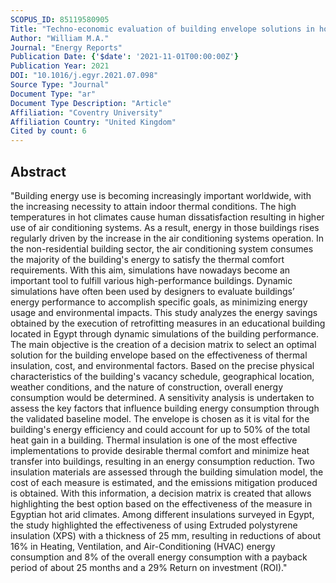 ```yaml
---
SCOPUS_ID: 85119580905
Title: "Techno-economic evaluation of building envelope solutions in hot arid climate: A case study of educational building"
Author: "William M.A."
Journal: "Energy Reports"
Publication Date: {'$date': '2021-11-01T00:00:00Z'}
Publication Year: 2021
DOI: "10.1016/j.egyr.2021.07.098"
Source Type: "Journal"
Document Type: "ar"
Document Type Description: "Article"
Affiliation: "Coventry University"
Affiliation Country: "United Kingdom"
Cited by count: 6
---
```


## Abstract
"Building energy use is becoming increasingly important worldwide, with the increasing necessity to attain indoor thermal conditions. The high temperatures in hot climates cause human dissatisfaction resulting in higher use of air conditioning systems. As a result, energy in those buildings rises regularly driven by the increase in the air conditioning systems operation. In the non-residential building sector, the air conditioning system consumes the majority of the building's energy to satisfy the thermal comfort requirements. With this aim, simulations have nowadays become an important tool to fulfill various high-performance buildings. Dynamic simulations have often been used by designers to evaluate buildings’ energy performance to accomplish specific goals, as minimizing energy usage and environmental impacts. This study analyzes the energy savings obtained by the execution of retrofitting measures in an educational building located in Egypt through dynamic simulations of the building performance. The main objective is the creation of a decision matrix to select an optimal solution for the building envelope based on the effectiveness of thermal insulation, cost, and environmental factors. Based on the precise physical characteristics of the building's vacancy schedule, geographical location, weather conditions, and the nature of construction, overall energy consumption would be determined. A sensitivity analysis is undertaken to assess the key factors that influence building energy consumption through the validated baseline model. The envelope is chosen as it is vital for the building's energy efficiency and could account for up to 50% of the total heat gain in a building. Thermal insulation is one of the most effective implementations to provide desirable thermal comfort and minimize heat transfer into buildings, resulting in an energy consumption reduction. Two insulation materials are assessed through the building simulation model, the cost of each measure is estimated, and the emissions mitigation produced is obtained. With this information, a decision matrix is created that allows highlighting the best option based on the effectiveness of the measure in Egyptian hot arid climates. Among different insulations surveyed in Egypt, the study highlighted the effectiveness of using Extruded polystyrene insulation (XPS) with a thickness of 25 mm, resulting in reductions of about 16% in Heating, Ventilation, and Air-Conditioning (HVAC) energy consumption and 8% of the overall energy consumption with a payback period of about 25 months and a 29% Return on investment (ROI)."
